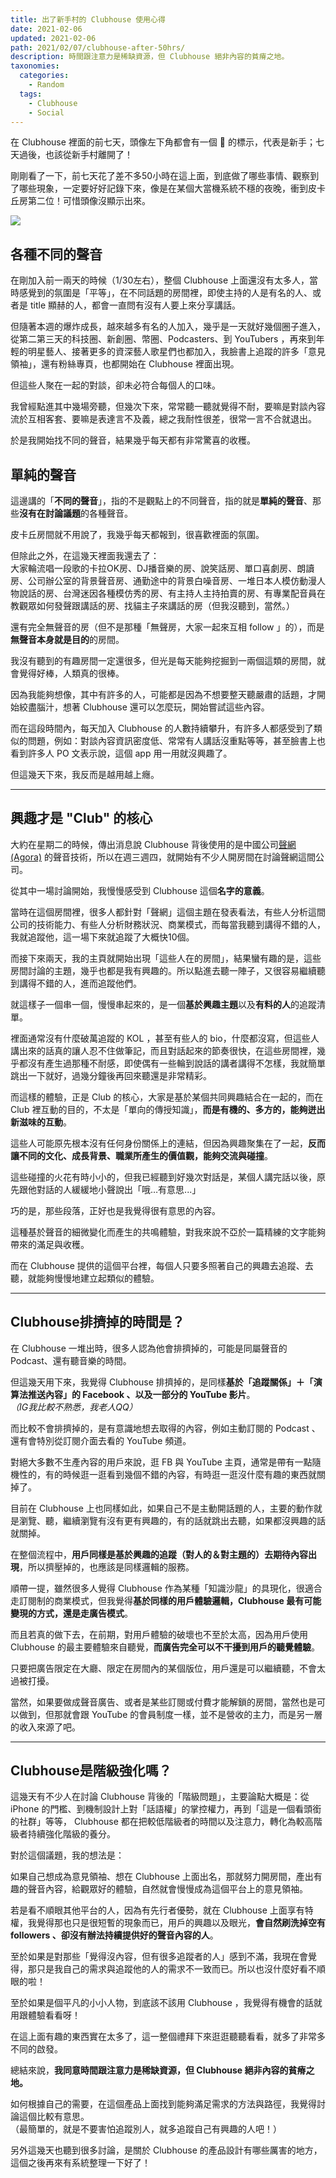 ```yaml
---
title: 出了新手村的 Clubhouse 使用心得
date: 2021-02-06
updated: 2021-02-06
path: 2021/02/07/clubhouse-after-50hrs/
description: 時間跟注意力是稀缺資源，但 Clubhouse 絕非內容的貧瘠之地。
taxonomies:
  categories: 
    - Random
  tags: 
    - Clubhouse
    - Social
---
```


在 Clubhouse 裡面的前七天，頭像左下角都會有一個 🎉 的標示，代表是新手；七天過後，也該從新手村離開了！

剛剛看了一下，前七天花了差不多50小時在這上面，到底做了哪些事情、觀察到了哪些現象，一定要好好記錄下來，像是在某個大當機系統不穩的夜晚，衝到皮卡丘房第二位！可惜頭像沒顯示出來。

![](https://pinchlime-screenshots.s3.ap-northeast-1.amazonaws.com/clubhouse-pikachu-room_i9Gu94.webp)

<!-- more -->

## 各種不同的聲音

在剛加入前一兩天的時候（1/30左右），整個 Clubhouse 上面還沒有太多人，當時感覺到的氛圍是「平等」，在不同話題的房間裡，即使主持的人是有名的人、或者是 title 顯赫的人，都會一直問有沒有人要上來分享講話。

但隨著本週的爆炸成長，越來越多有名的人加入，幾乎是一天就好幾個圈子進入，從第二第三天的科技圈、新創圈、幣圈、Podcasters、到 YouTubers ，再來到年輕的明星藝人、接著更多的資深藝人歌星們也都加入，我臉書上追蹤的許多「意見領袖」，還有粉絲專頁，也都開始在 Clubhouse 裡面出現。

但這些人聚在一起的對談，卻未必符合每個人的口味。  
  
我曾經點進其中幾場旁聽，但幾次下來，常常聽一聽就覺得不耐，要嘛是對談內容流於互相客套、要嘛是表達言不及義，總之我耐性很差，很常一言不合就退出。

於是我開始找不同的聲音，結果幾乎每天都有非常驚喜的收穫。

## 單純的聲音

這邊講的「**不同的聲音**」，指的不是觀點上的不同聲音，指的就是**單純的聲音**、那些**沒有在討論議題**的各種聲音。

皮卡丘房間就不用說了，我幾乎每天都報到，很喜歡裡面的氛圍。  
  
但除此之外，在這幾天裡面我還去了：  
大家輪流唱一段歌的卡拉OK房、DJ播音樂的房、說笑話房、單口喜劇房、朗讀房、公司辦公室的背景聲音房、通勤途中的背景白噪音房、一堆日本人模仿動漫人物說話的房、台灣迷因各種模仿秀的房、有主持人主持拍賣的房、有專業配音員在教觀眾如何發聲跟講話的房、找貓主子來講話的房（但我沒聽到，當然。）  
  
還有完全無聲音的房（但不是那種「無聲房，大家一起來互相 follow 」的），而是**無聲音本身就是目的**的房間。

我沒有聽到的有趣房間一定還很多，但光是每天能夠挖掘到一兩個這類的房間，就會覺得好棒，人類真的很棒。

因為我能夠想像，其中有許多的人，可能都是因為不想要整天聽嚴肅的話題，才開始絞盡腦汁，想著 Clubhouse 還可以怎麼玩，開始嘗試這些內容。

而在這段時間內，每天加入 Clubhouse 的人數持續攀升，有許多人都感受到了類似的問題，例如：對談內容資訊密度低、常常有人講話沒重點等等，甚至臉書上也看到許多人 PO 文表示說，這個 app 用一用就沒興趣了。

但這幾天下來，我反而是越用越上癮。

---

## 興趣才是 "Club" 的核心

大約在星期二的時候，傳出消息說 Clubhouse 背後使用的是中國公司[聲網 (Agora)](https://www.agora.io/en/) 的聲音技術，所以在週三週四，就開始有不少人開房間在討論聲網這間公司。  
  
從其中一場討論開始，我慢慢感受到 Clubhouse 這個**名字的意義**。

當時在這個房間裡，很多人都針對「聲網」這個主題在發表看法，有些人分析這間公司的技術能力、有些人分析財務狀況、商業模式，而每當我聽到講得不錯的人，我就追蹤他，這一場下來就追蹤了大概快10個。

而接下來兩天，我的主頁就開始出現「這些人在的房間」，結果蠻有趣的是，這些房間討論的主題，幾乎也都是我有興趣的。所以點進去聽一陣子，又很容易繼續聽到講得不錯的人，進而追蹤他們。

就這樣子一個串一個，慢慢串起來的，是一個**基於興趣主題**以及**有料的人**的追蹤清單。

裡面通常沒有什麼破萬追蹤的 KOL ，甚至有些人的 bio，什麼都沒寫，但這些人講出來的話真的讓人忍不住做筆記，而且對話起來的節奏很快，在這些房間裡，幾乎都沒有產生過那種不耐感，即使偶有一些輪到說話的講者講得不怎樣，我就簡單跳出一下就好，過幾分鐘後再回來聽還是非常精彩。

而這樣的體驗，正是 Club 的核心，大家是基於某個共同興趣結合在一起的，而在 Club 裡互動的目的，不太是「單向的傳授知識」，**而是有機的、多方的，能夠迸出新滋味的互動**。

這些人可能原先根本沒有任何身份關係上的連結，但因為興趣聚集在了一起，**反而讓不同的文化、成長背景、職業所產生的價值觀，能夠交流與碰撞**。

這些碰撞的火花有時小小的，但我已經聽到好幾次對話是，某個人講完話以後，原先跟他對話的人緩緩地小聲說出「哦…有意思...」  
  
巧的是，那些段落，正好也是我覺得很有意思的內容。

這種基於聲音的細微變化而產生的共鳴體驗，對我來說不亞於一篇精練的文字能夠帶來的滿足與收穫。

而在 Clubhouse 提供的這個平台裡，每個人只要多照著自己的興趣去追蹤、去聽，就能夠慢慢地建立起類似的體驗。

---

## Clubhouse排擠掉的時間是？

在 Clubhouse 一堆出時，很多人認為他會排擠掉的，可能是同屬聲音的Podcast、還有聽音樂的時間。

但這幾天用下來，我覺得 Clubhouse 排擠掉的，是同樣**基於「追蹤關係」＋「演算法推送內容」的 Facebook 、以及一部分的 YouTube 影片**。  
_（IG我比較不熟悉，我老人QQ）_

而比較不會排擠掉的，是有意識地想去取得的內容，例如主動訂閱的 Podcast 、還有會特別從訂閱介面去看的 YouTube 頻道。

對絕大多數不生產內容的用戶來說，逛 FB 與 YouTube 主頁，通常是帶有一點隨機性的，有的時候逛一逛看到幾個不錯的內容，有時逛一逛沒什麼有趣的東西就關掉了。

目前在 Clubhouse 上也同樣如此，如果自己不是主動開話題的人，主要的動作就是瀏覽、聽，繼續瀏覽有沒有更有興趣的，有的話就跳出去聽，如果都沒興趣的話就關掉。

在整個流程中，**用戶同樣是基於興趣的追蹤（對人的＆對主題的）去期待內容出現**，所以擠壓掉的，也應該是同樣邏輯的服務。

順帶一提，雖然很多人覺得 Clubhouse 作為某種「知識沙龍」的具現化，很適合走訂閱制的商業模式，但我覺得**基於同樣的用戶體驗邏輯，Clubhouse 最有可能變現的方式，還是走廣告模式**。

而且若真的做下去，在前期，對用戶體驗的破壞也不至於太高，因為用戶使用 Clubhouse 的最主要體驗來自聽覺，**而廣告完全可以不干擾到用戶的聽覺體驗**。  
  
只要把廣告限定在大廳、限定在房間內的某個版位，用戶還是可以繼續聽，不會太過被打擾。

當然，如果要做成聲音廣告、或者是某些訂閱或付費才能解鎖的房間，當然也是可以做到，但那就會跟 YouTube 的會員制度一樣，並不是營收的主力，而是另一層的收入來源了吧。

---

## Clubhouse是階級強化嗎？

這幾天有不少人在討論 Clubhouse 背後的「階級問題」，主要論點大概是：從 iPhone 的門檻、到機制設計上對「話語權」的掌控權力，再到「這是一個看頭銜的社群」等等， Clubhouse 都在把較低階級者的時間以及注意力，轉化為較高階級者持續強化階級的養分。

對於這個議題，我的想法是：

如果自己想成為意見領袖、想在 Clubhouse 上面出名，那就努力開房間，產出有趣的聲音內容，給觀眾好的體驗，自然就會慢慢成為這個平台上的意見領袖。

若是看不順眼其他平台的人，因為有先行者優勢，就在 Clubhouse 上面享有特權，我覺得那也只是很短暫的現象而已，用戶的興趣以及眼光，**會自然刷洗掉空有 followers 、卻沒有辦法持續提供好的聲音內容的人**。

至於如果是對那些「覺得沒內容，但有很多追蹤者的人」感到不滿，我現在會覺得，那只是我自己的需求與追蹤他的人的需求不一致而已。所以也沒什麼好看不順眼的啦！

至於如果是個平凡的小小人物，到底該不該用 Clubhouse ，我覺得有機會的話就用跟體驗看看呀！

在這上面有趣的東西實在太多了，這一整個禮拜下來逛逛聽聽看看，就多了非常多不同的啟發。

總結來說，**我同意時間跟注意力是稀缺資源，但 Clubhouse 絕非內容的貧瘠之地。**

如何根據自己的需要，在這個產品上面找到能夠滿足需求的方法與路徑，我覺得討論這個比較有意思。  
（最簡單的，就是不要害怕追蹤別人，就多追蹤自己有興趣的人吧！）

另外這幾天也聽到很多討論，是關於 Clubhouse 的產品設計有哪些厲害的地方，這個之後再來有系統整理一下好了！
